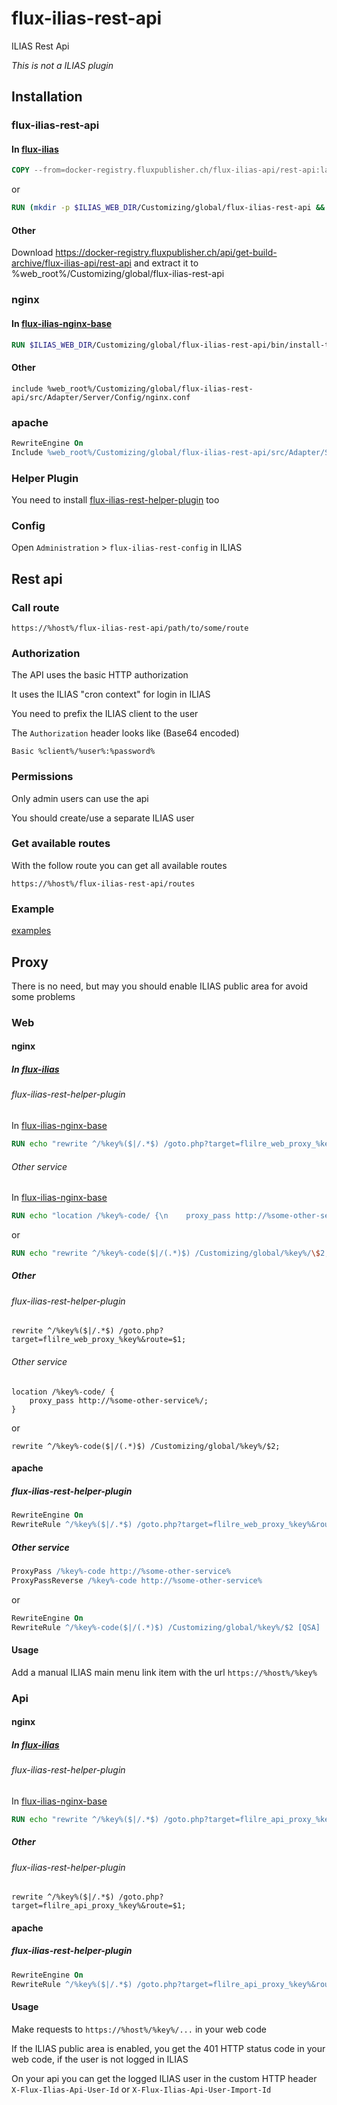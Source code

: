 # flux-ilias-rest-api

ILIAS Rest Api

*This is not a ILIAS plugin*

## Installation

### flux-ilias-rest-api

#### In [flux-ilias](https://github.com/flux-caps/flux-ilias)

```dockerfile
COPY --from=docker-registry.fluxpublisher.ch/flux-ilias-api/rest-api:latest /flux-ilias-rest-api $ILIAS_WEB_DIR/Customizing/global/flux-ilias-rest-api
```

or

```dockerfile
RUN (mkdir -p $ILIAS_WEB_DIR/Customizing/global/flux-ilias-rest-api && cd $ILIAS_WEB_DIR/Customizing/global/flux-ilias-rest-api && wget -O - https://docker-registry.fluxpublisher.ch/api/get-build-archive/flux-ilias-api/rest-api | tar -xz --strip-components=1)
```

#### Other

Download https://docker-registry.fluxpublisher.ch/api/get-build-archive/flux-ilias-api/rest-api and extract it to %web_root%/Customizing/global/flux-ilias-rest-api

### nginx

#### In [flux-ilias-nginx-base](https://github.com/flux-caps/flux-ilias-nginx-base)

```dockerfile
RUN $ILIAS_WEB_DIR/Customizing/global/flux-ilias-rest-api/bin/install-to-flux-ilias-nginx-base.sh
```

#### Other

```nginx
include %web_root%/Customizing/global/flux-ilias-rest-api/src/Adapter/Server/Config/nginx.conf
```

### apache

```apache
RewriteEngine On
Include %web_root%/Customizing/global/flux-ilias-rest-api/src/Adapter/Server/Config/apache.conf
```

### Helper Plugin

You need to install [flux-ilias-rest-helper-plugin](https://github.com/flux-caps/flux-ilias-rest-helper-plugin) too

### Config

Open `Administration` > `flux-ilias-rest-config` in ILIAS

## Rest api

### Call route

`https://%host%/flux-ilias-rest-api/path/to/some/route`

### Authorization

The API uses the basic HTTP authorization

It uses the ILIAS "cron context" for login in ILIAS

You need to prefix the ILIAS client to the user

The `Authorization` header looks like (Base64 encoded)

`Basic %client%/%user%:%password%`

### Permissions

Only admin users can use the api

You should create/use a separate ILIAS user

### Get available routes

With the follow route you can get all available routes

`https://%host%/flux-ilias-rest-api/routes`

### Example

[examples](examples)

## Proxy

There is no need, but may you should enable ILIAS public area for avoid some problems

### Web

#### nginx

##### In [flux-ilias](https://github.com/flux-caps/flux-ilias)

###### flux-ilias-rest-helper-plugin

In [flux-ilias-nginx-base](https://github.com/flux-caps/flux-ilias-nginx-base)

```dockerfile
RUN echo "rewrite ^/%key%($|/.*$) /goto.php?target=flilre_web_proxy_%key%&route=\$1;" > /flux-ilias-nginx-base/src/custom/%key%.conf
```

###### Other service

In [flux-ilias-nginx-base](https://github.com/flux-caps/flux-ilias-nginx-base)

```dockerfile
RUN echo "location /%key%-code/ {\n    proxy_pass http://%some-other-service%/;\n}" > /flux-ilias-nginx-base/src/custom/%key%-code.conf
```

or

```dockerfile
RUN echo "rewrite ^/%key%-code($|/(.*)$) /Customizing/global/%key%/\$2;" > /flux-ilias-nginx-base/src/custom/%key%-code.conf
```

##### Other

###### flux-ilias-rest-helper-plugin

```nginx
rewrite ^/%key%($|/.*$) /goto.php?target=flilre_web_proxy_%key%&route=$1;
```

###### Other service

```nginx
location /%key%-code/ {
    proxy_pass http://%some-other-service%/;
}
```

or

```nginx
rewrite ^/%key%-code($|/(.*)$) /Customizing/global/%key%/$2;
```

#### apache

##### flux-ilias-rest-helper-plugin

```apache
RewriteEngine On
RewriteRule ^/%key%($|/.*$) /goto.php?target=flilre_web_proxy_%key%&route=$1 [QSA]
```

##### Other service

```apache
ProxyPass /%key%-code http://%some-other-service%
ProxyPassReverse /%key%-code http://%some-other-service%
```

or

```apache
RewriteEngine On
RewriteRule ^/%key%-code($|/(.*)$) /Customizing/global/%key%/$2 [QSA]
```

#### Usage

Add a manual ILIAS main menu link item with the url `https://%host%/%key%`

### Api

#### nginx

##### In [flux-ilias](https://github.com/flux-caps/flux-ilias)

###### flux-ilias-rest-helper-plugin

In [flux-ilias-nginx-base](https://github.com/flux-caps/flux-ilias-nginx-base)

```dockerfile
RUN echo "rewrite ^/%key%($|/.*$) /goto.php?target=flilre_api_proxy_%key%&route=\$1;" > /flux-ilias-nginx-base/src/custom/%key%.conf
```

##### Other

###### flux-ilias-rest-helper-plugin

```nginx
rewrite ^/%key%($|/.*$) /goto.php?target=flilre_api_proxy_%key%&route=$1;
```

#### apache

##### flux-ilias-rest-helper-plugin

```apache
RewriteEngine On
RewriteRule ^/%key%($|/.*$) /goto.php?target=flilre_api_proxy_%key%&route=$1 [QSA]
```

#### Usage

Make requests to `https://%host%/%key%/...` in your web code

If the ILIAS public area is enabled, you get the 401 HTTP status code in your web code, if the user is not logged in ILIAS

On your api you can get the logged ILIAS user in the custom HTTP header `X-Flux-Ilias-Api-User-Id` or `X-Flux-Ilias-Api-User-Import-Id`
